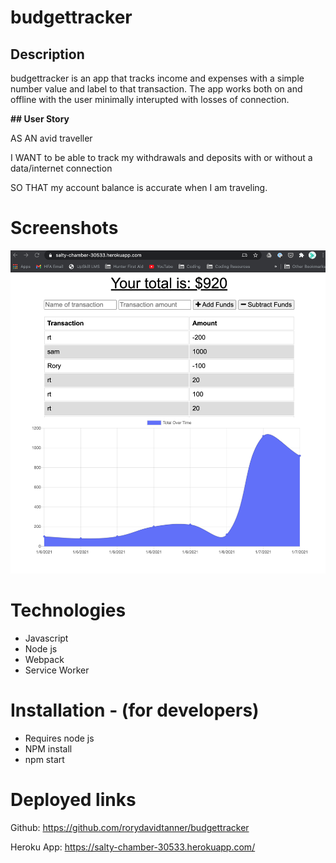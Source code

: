 # budgettracker

## Description

budgettracker is an app that tracks income and expenses with a simple number value and label to that transaction. The app works both on and offline with the user minimally interupted with losses of connection.

**## User Story**

AS AN avid traveller

I WANT to be able to track my withdrawals and deposits with or without a data/internet connection

SO THAT my account balance is accurate when I am traveling.

# Screenshots

![budgettracker landing screenshot](public/icons/budgettrackerview.png)

# Technologies 

 - Javascript 
 - Node js
 - Webpack
 - Service Worker

 # Installation - (for developers)

 - Requires node js
 - NPM install
 - npm start

 # Deployed links 

 Github: https://github.com/rorydavidtanner/budgettracker

 Heroku App: https://salty-chamber-30533.herokuapp.com/ 
